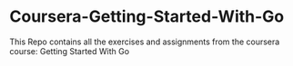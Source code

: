 # Coursera-Getting-Started-With-Go
This Repo contains all the exercises and assignments from the coursera course: Getting Started With Go
